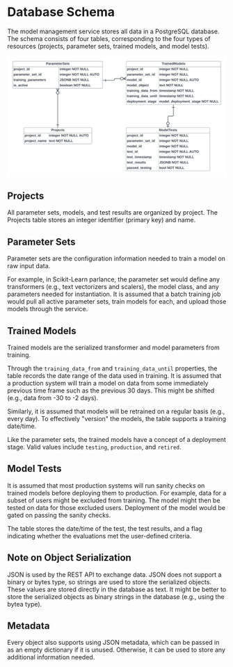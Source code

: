 # Database Schema
The model management service stores all data in a PostgreSQL database.  The schema consists of four tables, corresponding to the four types of resources (projects, parameter sets, trained models, and model tests).

![Database Schema](database_schema.png)

## Projects
All parameter sets, models, and test results are organized by project.  The Projects table stores an integer identifier (primary key) and name.

## Parameter Sets
Parameter sets are the configuration information needed to train a model on raw input data.

For example, in Scikit-Learn parlance, the parameter set would define any transformers (e.g., text vectorizers and scalers), the model class, and any parameters needed for instantiation.  It is assumed that a batch training job would pull all active parameter sets, train models for each, and upload those models through the service.

## Trained Models
Trained models are the serialized transformer and model parameters from training.

Through the `training_data_from` and `training_data_until` properties, the table records the date range of the data used in training.  It is assumed that a production system will train a model on data from some immediately previous time frame such as the previous 30 days.  This might be shifted (e.g., data from -30 to -2 days).

Similarly, it is assumed that models will be retrained on a regular basis (e.g., every day).  To effectively "version" the models, the table supports a training date/time.

Like the parameter sets, the trained models have a concept of a deployment stage.  Valid values include `testing`, `production`, and `retired`.

## Model Tests
It is assumed that most production systems will run sanity checks on trained models before deploying them to production.  For example, data for a subset of users might be excluded from training.  The model might then be tested on data for those excluded users.  Deployment of the model would be gated on passing the sanity checks.

The table stores the date/time of the test, the test results, and a flag indicating whether the evaluations met the user-defined criteria.

## Note on Object Serialization
JSON is used by the REST API to exchange data.  JSON does not support a binary or bytes type, so strings are used to store the serialized objects.  These values are stored directly in the database as text.  It might be better to store the serialized objects as binary strings in the database (e.g., using the bytea type).

## Metadata
Every object also supports using JSON metadata, which can be passed in as an empty dictionary if it is unused. Otherwise, it can be used to store any additional information needed.

